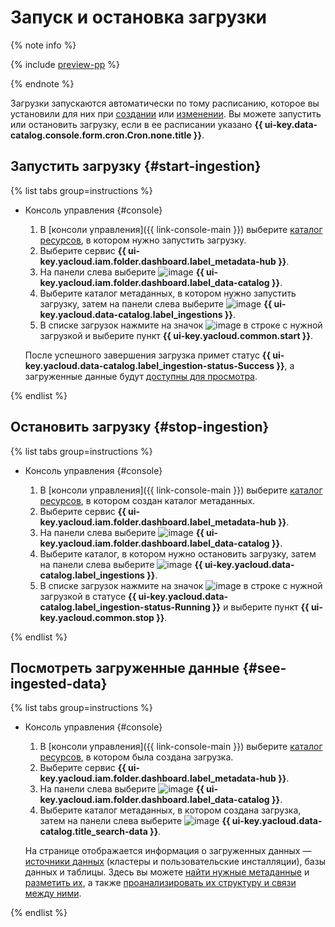 # Запуск и остановка загрузки


{% note info %}

{% include [preview-pp](../../../_includes/preview-pp.md) %}

{% endnote %}


Загрузки запускаются автоматически по тому расписанию, которое вы установили для них при [создании](create-ingestion.md) или [изменении](update-ingestion.md). Вы можете запустить или остановить загрузку, если в ее расписании указано **{{ ui-key.data-catalog.console.form.cron.Cron.none.title }}**.

## Запустить загрузку {#start-ingestion}

{% list tabs group=instructions %}

- Консоль управления {#console}
  
  1. В [консоли управления]({{ link-console-main }}) выберите [каталог ресурсов](../../../resource-manager/concepts/resources-hierarchy.md#folder), в котором нужно запустить загрузку.
  1. Выберите сервис **{{ ui-key.yacloud.iam.folder.dashboard.label_metadata-hub }}**.
  1. Hа панели слева выберите ![image](../../../_assets/console-icons/folder-magnifier.svg) **{{ ui-key.yacloud.iam.folder.dashboard.label_data-catalog }}**.
  1. Выберите каталог метаданных, в котором нужно запустить загрузку, затем на панели слева выберите ![image](../../../_assets/console-icons/arrow-up-from-square.svg) **{{ ui-key.yacloud.data-catalog.label_ingestions }}**.
  1. В списке загрузок нажмите на значок ![image](../../../_assets/console-icons/ellipsis.svg) в строке с нужной загрузкой и выберите пункт **{{ ui-key.yacloud.common.start }}**.
  
  После успешного завершения загрузка примет статус **{{ ui-key.yacloud.data-catalog.label_ingestion-status-Success }}**, а загруженные данные будут [доступны для просмотра](#see-ingested-data).

{% endlist %}

## Остановить загрузку {#stop-ingestion}

{% list tabs group=instructions %}

- Консоль управления {#console}
  
  1. В [консоли управления]({{ link-console-main }}) выберите [каталог ресурсов](../../../resource-manager/concepts/resources-hierarchy.md#folder), в котором создан каталог метаданных.
  1. Выберите сервис **{{ ui-key.yacloud.iam.folder.dashboard.label_metadata-hub }}**.
  1. Hа панели слева выберите ![image](../../../_assets/console-icons/folder-magnifier.svg) **{{ ui-key.yacloud.iam.folder.dashboard.label_data-catalog }}**.
  1. Выберите каталог, в котором нужно остановить загрузку, затем на панели слева выберите ![image](../../../_assets/console-icons/arrow-up-from-square.svg) **{{ ui-key.yacloud.data-catalog.label_ingestions }}**.
  1. В списке загрузок нажмите на значок ![image](../../../_assets/console-icons/ellipsis.svg) в строке с нужной загрузкой в статусе **{{ ui-key.yacloud.data-catalog.label_ingestion-status-Running }}** и выберите пункт **{{ ui-key.yacloud.common.stop }}**.

{% endlist %}

## Посмотреть загруженные данные {#see-ingested-data}

{% list tabs group=instructions %}

- Консоль управления {#console}
  
  1. В [консоли управления]({{ link-console-main }}) выберите [каталог ресурсов](../../../resource-manager/concepts/resources-hierarchy.md#folder), в котором была создана загрузка.
  1. Выберите сервис **{{ ui-key.yacloud.iam.folder.dashboard.label_metadata-hub }}**.
  1. Hа панели слева выберите ![image](../../../_assets/console-icons/folder-magnifier.svg) **{{ ui-key.yacloud.iam.folder.dashboard.label_data-catalog }}**.
  1. Выберите каталог метаданных, в котором создана загрузка, затем на панели слева выберите ![image](../../../_assets/console-icons/database-magnifier.svg) **{{ ui-key.yacloud.data-catalog.title_search-data }}**.

  На странице отображается информация о загруженных данных — [источники данных](../../concepts/data-catalog.md#metadata-upload) (кластеры и пользовательские инсталляции), базы данных и таблицы. Здесь вы можете [найти нужные метаданные](search-metadata.md) и [разметить их](markup-metadata.md), а также [проанализировать их структуру и связи между ними](analysis-metadata.md).

{% endlist %}
